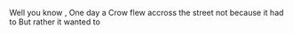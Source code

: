 Well you know , One day a Crow flew 
accross 
the street not because it had to
But rather it wanted to 
